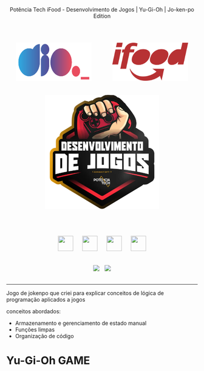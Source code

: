 <div align="center">
Potência Tech iFood - Desenvolvimento de Jogos | Yu-Gi-Oh | Jo-ken-po Edition
</div>

<br><br>

<div align="center">
    <img src="./src/assets/imgs/dio-logo.png" width="200" height="100" hspace="25">
    <img src="./src/assets/imgs/ifood-logo.png" width="200" height="100" hspace="25">
</div>
<br><br>

<div align="center"><img src="./src/assets/imgs/bootcamp-logo.png" width="" height="300" hspace="">
</div>
<br><br>
</div>     
<br><br>

<div align="center">
    <img src="https://cdn.jsdelivr.net/gh/devicons/devicon/icons/git/git-original.svg" width="40" height="40" hspace="10">
    <img src="https://cdn.jsdelivr.net/gh/devicons/devicon/icons/html5/html5-original.svg" width="40" height="40" hspace="10">
    <img src="https://cdn.jsdelivr.net/gh/devicons/devicon/icons/css3/css3-original.svg" width="40" height="40" hspace="10">
    <img src="https://cdn.jsdelivr.net/gh/devicons/devicon/icons/javascript/javascript-original.svg" width="40" height="40" hspace="10">     
</div>
<br><br>

<div align="center">
    <img src="https://img.shields.io/badge/IN%C3%8DCIO-22%2F01%2F2024-blue" hspace="5"/>
    <img src="https://img.shields.io/badge/T%C3%89RMINO-22%2F01%2F2024-red" hspace="5"/>
</div>
<br>
<hr>


Jogo de jokenpo que criei para explicar conceitos de lógica de programação aplicados a jogos

conceitos abordados:

- Armazenamento e gerenciamento de estado manual
- Funções limpas
- Organização de código
# Yu-Gi-Oh GAME
